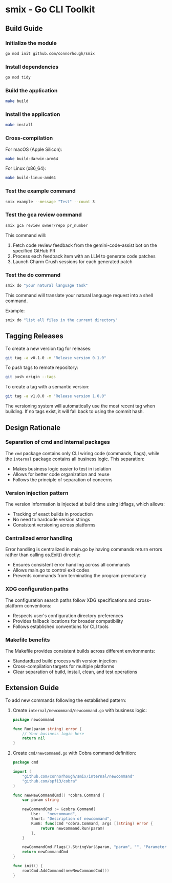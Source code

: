 # smix - Go CLI Toolkit

## Build Guide

### Initialize the module
```bash
go mod init github.com/connorhough/smix
```

### Install dependencies
```bash
go mod tidy
```

### Build the application
```bash
make build
```

### Install the application
```bash
make install
```

### Cross-compilation

For macOS (Apple Silicon):
```bash
make build-darwin-arm64
```

For Linux (x86_64):
```bash
make build-linux-amd64
```

### Test the example command
```bash
smix example --message "Test" --count 3
```

### Test the gca review command
```bash
smix gca review owner/repo pr_number
```

This command will:
1. Fetch code review feedback from the gemini-code-assist bot on the specified GitHub PR
2. Process each feedback item with an LLM to generate code patches
3. Launch Charm Crush sessions for each generated patch

### Test the do command
```bash
smix do "your natural language task"
```

This command will translate your natural language request into a shell command.

Example:
```bash
smix do "list all files in the current directory"
```

## Tagging Releases

To create a new version tag for releases:

```bash
git tag -a v0.1.0 -m "Release version 0.1.0"
```

To push tags to remote repository:
```bash
git push origin --tags
```

To create a tag with a semantic version:
```bash
git tag -a v1.0.0 -m "Release version 1.0.0"
```

The versioning system will automatically use the most recent tag when building. If no tags exist, it will fall back to using the commit hash.

## Design Rationale

### Separation of cmd and internal packages
The `cmd` package contains only CLI wiring code (commands, flags), while the `internal` package contains all business logic. This separation:
- Makes business logic easier to test in isolation
- Allows for better code organization and reuse
- Follows the principle of separation of concerns

### Version injection pattern
The version information is injected at build time using ldflags, which allows:
- Tracking of exact builds in production
- No need to hardcode version strings
- Consistent versioning across platforms

### Centralized error handling
Error handling is centralized in main.go by having commands return errors rather than calling os.Exit() directly:
- Ensures consistent error handling across all commands
- Allows main.go to control exit codes
- Prevents commands from terminating the program prematurely

### XDG configuration paths
The configuration search paths follow XDG specifications and cross-platform conventions:
- Respects user's configuration directory preferences
- Provides fallback locations for broader compatibility
- Follows established conventions for CLI tools

### Makefile benefits
The Makefile provides consistent builds across different environments:
- Standardized build process with version injection
- Cross-compilation targets for multiple platforms
- Clear separation of build, install, clean, and test operations

## Extension Guide

To add new commands following the established pattern:

1. Create `internal/newcommand/newcommand.go` with business logic:
   ```go
   package newcommand

   func Run(param string) error {
       // Your business logic here
       return nil
   }
   ```

2. Create `cmd/newcommand.go` with Cobra command definition:
   ```go
   package cmd

   import (
       "github.com/connorhough/smix/internal/newcommand"
       "github.com/spf13/cobra"
   )

   func newNewCommandCmd() *cobra.Command {
       var param string

       newCommandCmd := &cobra.Command{
           Use:   "newcommand",
           Short: "Description of newcommand",
           RunE: func(cmd *cobra.Command, args []string) error {
               return newcommand.Run(param)
           },
       }

       newCommandCmd.Flags().StringVar(&param, "param", "", "Parameter description")
       return newCommandCmd
   }

   func init() {
       rootCmd.AddCommand(newNewCommandCmd())
   }
   ```

